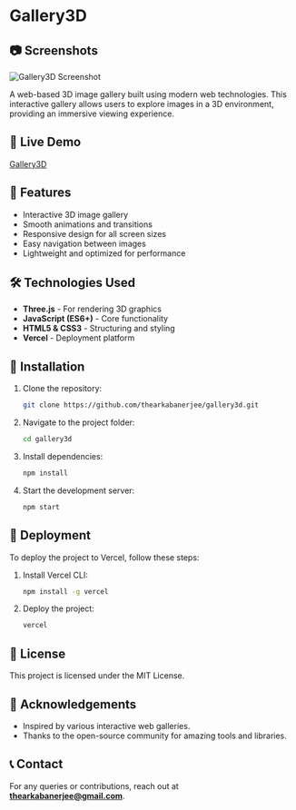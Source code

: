 # Gallery3D
## 📷 Screenshots
![Gallery3D Screenshot](images/demo.png)

A web-based 3D image gallery built using modern web technologies. This interactive gallery allows users to explore images in a 3D environment, providing an immersive viewing experience.

## 🚀 Live Demo
[Gallery3D](https://gallery3d-arkabanerjee381-gmailcoms-projects.vercel.app/)

## 📌 Features
- Interactive 3D image gallery
- Smooth animations and transitions
- Responsive design for all screen sizes
- Easy navigation between images
- Lightweight and optimized for performance

## 🛠️ Technologies Used
- **Three.js** - For rendering 3D graphics
- **JavaScript (ES6+)** - Core functionality
- **HTML5 & CSS3** - Structuring and styling
- **Vercel** - Deployment platform

## 🔧 Installation
1. Clone the repository:
   ```sh
   git clone https://github.com/thearkabanerjee/gallery3d.git
   ```
2. Navigate to the project folder:
   ```sh
   cd gallery3d
   ```
3. Install dependencies:
   ```sh
   npm install
   ```
4. Start the development server:
   ```sh
   npm start
   ```

## 🚀 Deployment
To deploy the project to Vercel, follow these steps:
1. Install Vercel CLI:
   ```sh
   npm install -g vercel
   ```
2. Deploy the project:
   ```sh
   vercel
   ```


## 📜 License
This project is licensed under the MIT License.

## 🙌 Acknowledgements
- Inspired by various interactive web galleries.
- Thanks to the open-source community for amazing tools and libraries.

## 📞 Contact
For any queries or contributions, reach out at **thearkabanerjee@gmail.com**.

